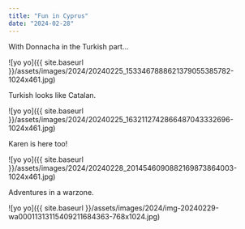 ```yaml
---
title: "Fun in Cyprus"
date: "2024-02-28"
---
```


With Donnacha in the Turkish part...

![yo yo]({{ site.baseurl }}/assets/images/2024/20240225_1533467888621379055385782-1024x461.jpg)

Turkish looks like Catalan.

![yo yo]({{ site.baseurl }}/assets/images/2024/20240225_1632112742866487043332696-1024x461.jpg)

Karen is here too!

![yo yo]({{ site.baseurl }}/assets/images/2024/20240228_2014546090882169873864003-1024x461.jpg)

Adventures in a warzone.

![yo yo]({{ site.baseurl }}/assets/images/2024/img-20240229-wa00011313115409211684363-768x1024.jpg)
